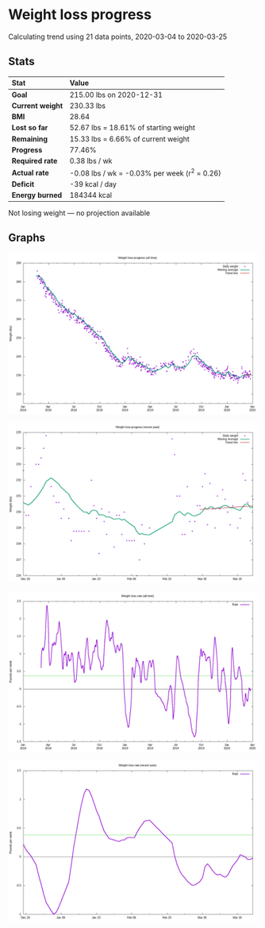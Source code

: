 # Weight loss progress

Calculating trend using 21 data points, 2020-03-04 to 2020-03-25

## Stats

Stat|Value
:-|:-
**Goal**|215.00 lbs on 2020-12-31
**Current weight**|230.33 lbs
**BMI**|28.64
**Lost so far**|52.67 lbs = 18.61% of starting weight
**Remaining**|15.33 lbs =  6.66% of current  weight
**Progress**|77.46%
**Required rate**|0.38 lbs / wk
**Actual rate**|-0.08 lbs / wk = -0.03% per week  (r<sup>2</sup> = 0.26)
**Deficit**|-39 kcal / day
**Energy burned**|184344 kcal

Not losing weight &mdash; no projection available

## Graphs

![](weight-graph-alltime.png)

![](weight-graph-recent.png)

![](rate-graph-alltime.png)

![](rate-graph-recent.png)
